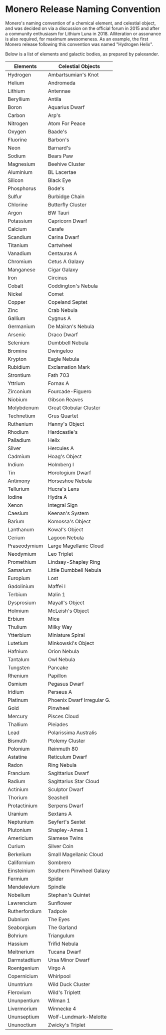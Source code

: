 # Monero Release Naming Convention

Monero's naming convention of a chemical element, and celestial object, and was decided on via a discussion on the official forum in 2015 and after a community enthusiasm for Lithium Luna in 2018. Alliteration or assonance is also required, for maximum awesomeness. As an example, the first Monero release following this convention was named "Hydrogen Helix".

Below is a list of elements and galactic bodies, as prepared by palexander.

| Elements | Celestial Objects | 
| ------- | ------- | 
| Hydrogen | Ambartsumian's Knot |
| Helium | Andromeda |
| Lithium | Antennae |
| Beryllium | Antila |
| Boron | Aquarius Dwarf |
| Carbon | Arp's |
| Nitrogen | Atom For Peace |
| Oxygen | Baade's |
| Fluorine | Barbon's |
| Neon | Barnard's |
| Sodium | Bears Paw |
| Magnesium | Beehive Cluster |
| Aluminium | BL Lacertae |
| Silicon | Black Eye |
| Phosphorus | Bode's |
| Sulfur | Burbidge Chain |
| Chlorine | Butterfly Cluster |
| Argon | BW Tauri |
| Potassium | Capricorn Dwarf |
| Calcium | Carafe |
| Scandium | Carina Dwarf |
| Titanium | Cartwheel |
| Vanadium | Centauras A |
| Chromium | Cetus A Galaxy |
| Manganese | Cigar Galaxy |
| Iron | Circinus |
| Cobalt | Coddington's Nebula |
| Nickel | Comet |
| Copper | Copeland Septet |
| Zinc | Crab Nebula |
| Gallium | Cygnus A |
| Germanium | De Mairan's Nebula |
| Arsenic | Draco Dwarf |
| Selenium | Dumbbell Nebula |
| Bromine | Dwingeloo |
| Krypton | Eagle Nebula |
| Rubidium | Exclamation Mark |
| Strontium | Fath 703 |
| Yttrium | Fornax A |
| Zirconium | Fourcade-Figuero |
| Niobium | Gibson Reaves |
| Molybdenum | Great Globular Cluster |
| Technetium | Grus Quartet |
| Ruthenium | Hanny's Object |
| Rhodium | Hardcastle's |
| Palladium | Helix |
| Silver | Hercules A |
| Cadmium | Hoag's Object |
| Indium | Holmberg I |
| Tin | Horologium Dwarf |
| Antimony | Horseshoe Nebula |
| Tellurium | Hucra's Lens |
| Iodine | Hydra A |
| Xenon | Integral Sign |
| Caesium | Keenan's System |
| Barium | Komossa's Object |
| Lanthanum | Kowal's Object |
| Cerium | Lagoon Nebula |
| Praseodymium | Large Magellanic Cloud |
| Neodymium | Leo Triplet |
| Promethium | Lindsay-Shapley Ring |
| Samarium | Little Dumbbell Nebula |
| Europium | Lost |
| Gadolinium | Maffei I |
| Terbium | Malin 1 |
| Dysprosium | Mayall's Object |
| Holmium | McLeish's Object |
| Erbium | Mice |
| Thulium | Milky Way |
| Ytterbium | Miniature Spiral |
| Lutetium | Minkowski's Object |
| Hafnium | Orion Nebula |
| Tantalum | Owl Nebula |
| Tungsten | Pancake |
| Rhenium | Papillon |
| Osmium | Pegasus Dwarf |
| Iridium | Perseus A |
| Platinum | Phoenix Dwarf Irregular G. |
| Gold | Pinwheel |
| Mercury | Pisces Cloud |
| Thallium | Pleiades |
| Lead | Polarissima Australis |
| Bismuth | Ptolemy Cluster |
| Polonium | Reinmuth 80 |
| Astatine | Reticulum Dwarf |
| Radon | Ring Nebula |
| Francium | Sagittarius Dwarf |
| Radium | Sagittarius Star Cloud |
| Actinium | Sculptor Dwarf |
| Thorium | Seashell |
| Protactinium | Serpens Dwarf |
| Uranium | Sextans A |
| Neptunium | Seyfert's Sextet |
| Plutonium | Shapley-Ames 1 |
| Americium | Siamese Twins |
| Curium | Silver Coin |
| Berkelium | Small Magellanic Cloud |
| Californium | Sombrero |
| Einsteinium | Southern Pinwheel Galaxy |
| Fermium | Spider |
| Mendelevium | Spindle |
| Nobelium | Stephan's Quintet |
| Lawrencium | Sunflower |
| Rutherfordium | Tadpole |
| Dubnium | The Eyes |
| Seaborgium | The Garland |
| Bohrium | Triangulum |
| Hassium | Trifid Nebula |
| Meitnerium | Tucana Dwarf |
| Darmstadtium | Ursa Minor Dwarf |
| Roentgenium | Virgo A |
| Copernicium | Whirlpool |
| Ununtrium | Wild Duck Cluster |
| Flerovium | Wild's Triplett |
| Ununpentium | Wilman 1 |
| Livermorium | Winnecke 4 |
| Ununseptium | Wolf-Lundmark-Melotte |
| Ununoctium | Zwicky's Triplet |
